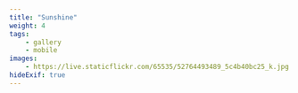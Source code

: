 ```yaml
---
title: "Sunshine"
weight: 4
tags:
    - gallery
    - mobile
images:
    - https://live.staticflickr.com/65535/52764493489_5c4b40bc25_k.jpg
hideExif: true
---
```


